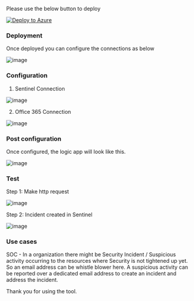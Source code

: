 



Please use the below button to deploy

[![Deploy to Azure](https://aka.ms/deploytoazurebutton)](https://portal.azure.com/#create/Microsoft.Template/uri/https%3A%2F%2Fraw.githubusercontent.com%2FAzure%2FAzure-Sentinel%2Fmaster%2FPlaybooks%2FCreate%2520Incidents%2520with%2520Email%2Fazuredeploy.json)

### Deployment

Once deployed you can configure the connections as below

![image](https://github.com/samikroy/Azure-Sentinel/assets/20562985/752dbade-ccd6-48f4-883c-10efea7e0215)


### Configuration

1. Sentinel Connection

![image](https://user-images.githubusercontent.com/20562985/196175586-0fd33803-6fd3-4429-8af4-945c8a0c8511.png)


2. Office 365 Connection

![image](https://user-images.githubusercontent.com/20562985/196175803-51712fbb-1bb4-4279-9d96-64cc24bcf63f.png)

### Post configuration

Once configured, the logic app will look like this.

![image](https://github.com/samikroy/Azure-Sentinel/assets/20562985/3c239b3e-5808-4939-897e-8a36b536c90e)


### Test

Step 1: Make http request 

![image](https://github.com/samikroy/Azure-Sentinel/assets/20562985/b1b097f0-bbc1-4ae0-a1b1-6157dbeacd2d)


Step 2: Incident created in Sentinel 

![image](https://github.com/samikroy/Azure-Sentinel/assets/20562985/5484000e-8ee4-49c3-8bf6-1e401a4b6d73)



### Use cases

SOC - In a organization there might be Security Incident / Suspicious activity occurring to the resources where Security is not tightened up yet. 
So an email address can be whistle blower here. A suspicious activity can be reported over a dedicated email address to create an incident and address the incident.


Thank you for using the tool.

